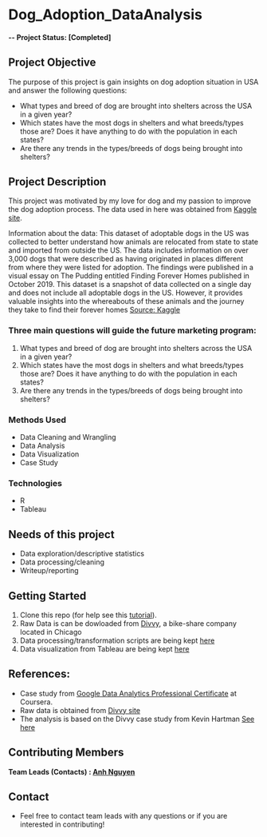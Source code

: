 # Dog_Adoption_DataAnalysis

#### -- Project Status: [Completed]

## Project Objective
The purpose of this project is gain insights on dog adoption situation in USA and answer the following questions:
- What types and breed of dog are brought into shelters across the USA in a given year?
- Which states have the most dogs in shelters and what breeds/types those are? Does it have anything to do with the population in each states?
- Are there any trends in the types/breeds of dogs being brought into shelters?

## Project Description
This project was motivated by my love for dog and my passion to improve the dog adoption process. The data used in here was obtained from [Kaggle site](https://www.kaggle.com/datasets/whenamancodes/dog-adoption).

Information about the data: This dataset of adoptable dogs in the US was collected to better understand how animals are relocated from state to state and imported from outside the US. The data includes information on over 3,000 dogs that were described as having originated in places different from where they were listed for adoption. The findings were published in a visual essay on The Pudding entitled Finding Forever Homes published in October 2019. This dataset is a snapshot of data collected on a single day and does not include all adoptable dogs in the US. However, it provides valuable insights into the whereabouts of these animals and the journey they take to find their forever homes [Source: Kaggle](https://www.kaggle.com/datasets/whenamancodes/dog-adoption)

### Three main questions will guide the future marketing program:
1. What types and breed of dog are brought into shelters across the USA in a given year?
2. Which states have the most dogs in shelters and what breeds/types those are? Does it have anything to do with the population in each states?
3. Are there any trends in the types/breeds of dogs being brought into shelters?

### Methods Used
* Data Cleaning and Wrangling
* Data Analysis
* Data Visualization
* Case Study

### Technologies
* R 
* Tableau

## Needs of this project
- Data exploration/descriptive statistics
- Data processing/cleaning
- Writeup/reporting

## Getting Started
1. Clone this repo (for help see this [tutorial](https://help.github.com/articles/cloning-a-repository/)).
2. Raw Data is can be dowloaded from [Divvy](https://ride.divvybikes.com/system-data), a bike-share company located in Chicago 
3. Data processing/transformation scripts are being kept [here](https://github.com/avtnguyen/BikeShare_DataAnalysis/blob/a74d16a693aa6295251c913d6494e8631f022b1b/BikeShareProject.Rmd)
4. Data visualization from Tableau are being kept [here](https://github.com/avtnguyen/BikeShare_DataAnalysis/blob/a74d16a693aa6295251c913d6494e8631f022b1b/DataViz_BikeShareProj.pdf)

## References:
* Case study from [Google Data Analytics Professional Certificate](https://www.coursera.org/learn/google-data-analytics-capstone?specialization=google-data-analytics) at Coursera. 
* Raw data is obtained from [Divvy site](https://ride.divvybikes.com/system-data)
* The analysis is based on the Divvy case study from Kevin Hartman [See here](https://docs.google.com/document/d/1TTj5KNKf4BWvEORGm10oNbpwTRk1hamsWJGj6qRWpuI/edit)

## Contributing Members

**Team Leads (Contacts) : [Anh Nguyen ](https://github.com/avtnguyen)**

## Contact
* Feel free to contact team leads with any questions or if you are interested in contributing!
